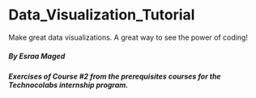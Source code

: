 # Data_Visualization_Tutorial
Make great data visualizations. A great way to see the power of coding!

##### By Esraa Maged
##### Exercises of Course #2 from the prerequisites courses for the Technocolabs internship program.
